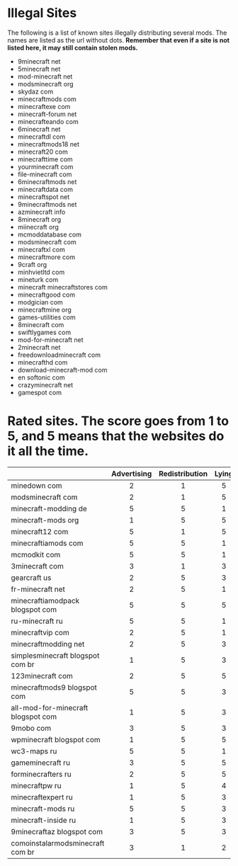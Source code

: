 Illegal Sites
=============

The following is a list of known sites illegally distributing several mods. The names are listed as the url without dots. **Remember that even if a site is not listed here, it may still contain stolen mods.**

- 9minecraft net
- 5minecraft net
- mod-minecraft net
- modsminecraft org
- skydaz com
- minecraftmods com
- minecraftexe com
- minecraft-forum net
- minecrafteando com
- 6minecraft net
- minecraftdl com
- minecraftmods18 net
- minecraft20 com
- minecrafttime com
- yourminecraft com
- file-minecraft com
- 6minecraftmods net
- minecraftdata com
- minecraftspot net
- 9minecraftmods net
- azminecraft info
- 8minecraft org
- miinecraft org
- mcmoddatabase com
- modsminecraft com
- minecraftxl com
- minecraftmore com
- 9craft org
- minhvietltd com
- mineturk com
- minecraft minecraftstores com
- minecraftgood com
- modgician com
- minecraftmine org
- games-utilities com
- 8minecraft com
- swiftlygames com 
- mod-for-minecraft net
- 2minecraft net
- freedownloadminecraft com
- minecrafthd com
- download-minecraft-mod com
- en softonic com
- crazyminecraft net
- gamespot com

Rated sites. The score goes from 1 to 5, and 5 means that the websites do it all the time.
==========================================================================================
|                                    | Advertising | Redistribution | Lying |
| ---------------------------------- |:-----------:|:--------------:|:-----:|
| minedown com                       |      2      |        1       |   5   |
| modsminecraft com                  |      2      |        1       |   5   |
| minecraft-modding de               |      5      |        5       |   1   |
| minecraft-mods org                 |      1      |        5       |   5   |
| minecraft12 com                    |      5      |        1       |   5   |
| minecraftiamods com                |      5      |        5       |   1   |
| mcmodkit com                       |      5      |        5       |   1   |
| 3minecraft com                     |      3      |        1       |   3   |
| gearcraft us                       |      2      |        5       |   3   |
| fr-minecraft net                   |      2      |        5       |   1   |
| minecraftiamodpack blogspot com    |      5      |        5       |   5   |
| ru-minecraft ru                    |      5      |        5       |   1   |
| minecraftvip com                   |      2      |        5       |   1   |
| minecraftmodding net               |      2      |        5       |   3   |
| simplesminecraft blogspot com br   |      1      |        5       |   3   |
| 123minecraft com                   |      2      |        5       |   5   |
| minecraftmods9 blogspot com        |      5      |        5       |   3   |
| all-mod-for-minecraft blogspot com |      1      |        5       |   3   |
| 9mobo com                          |      3      |        5       |   3   |
| wpminecraft blogspot com           |      1      |        5       |   5   |
| wc3-maps ru                        |      5      |        5       |   1   |
| gameminecraft ru                   |      3      |        5       |   5   |
| forminecrafters ru                 |      2      |        5       |   5   |
| minecraftpw ru                     |      1      |        5       |   4   |
| minecraftexpert ru                 |      1      |        5       |   3   |
| minecraft-mods ru                  |      5      |        5       |   3   |
| minecraft-inside ru                |      1      |        5       |   3   |
| 9minecraftaz blogspot com          |      3      |        5       |   3   |
| comoinstalarmodsminecraft com br   |      3      |        1       |   2   |
